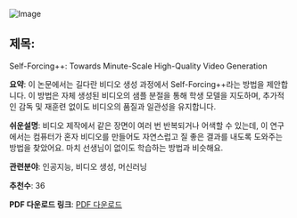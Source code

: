![Image](https://avatars.b2a1b939f3112b476e7641e0c5fd2dc7.svg)

## 제목:
Self-Forcing++: Towards Minute-Scale High-Quality Video Generation

**요약**:
이 논문에서는 길다란 비디오 생성 과정에서 Self-Forcing++라는 방법을 제안합니다. 이 방법은 자체 생성된 비디오의 샘플 분절을 통해 학생 모델을 지도하며, 추가적인 감독 및 재훈련 없이도 비디오의 품질과 일관성을 유지합니다.

**쉬운설명**:
비디오 제작에서 같은 장면이 여러 번 반복되거나 어색할 수 있는데, 이 연구에서는 컴퓨터가 혼자 비디오를 만들어도 자연스럽고 질 좋은 결과를 내도록 도와주는 방법을 찾았어요. 마치 선생님이 없이도 학습하는 방법과 비슷해요.

**관련분야**:
인공지능, 비디오 생성, 머신러닝

**추천수**:
36

**PDF 다운로드 링크**: [PDF 다운로드](https://arxiv.org/pdf/2510.02283)